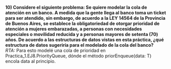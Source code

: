 **10) Considere el siguiente problema: Se quiere modelar la cola de atención en un banco. A medida que la gente llega al banco toma un ticket para ser atendido, sin embargo, de acuerdo a la LEY 14564 de la Provincia de Buenos Aires, se establece la obligatoriedad de otorgar prioridad de atención a mujeres embarazadas, a personas con necesidades especiales o movilidad reducida y a personas mayores de setenta (70) años. De acuerdo a las estructuras de datos vistas en esta práctica, ¿qué estructura de datos sugeriría para el modelado de la cola del banco?**\
*RTA:* Para esto modelé una cola de prioridad en Practica_1.EJ8.PriorityQueue, dónde el método priorEnqueue(data: T) encola data al principio.